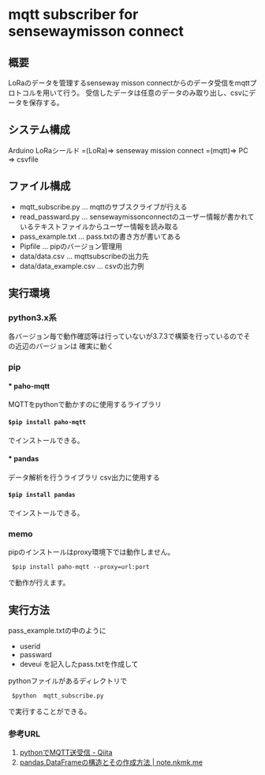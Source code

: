 # mqtt subscriber for sensewaymisson connect

## 概要

LoRaのデータを管理するsenseway misson connectからのデータ受信をmqttプロトコルを用いて行う。
受信したデータは任意のデータのみ取り出し、csvにデータを保存する。

## システム構成

Arduino LoRaシールド =(LoRa)=> senseway mission connect =(mqtt)=> PC　=> csvfile

## ファイル構成

* mqtt_subscribe.py     ... mqttのサブスクライブが行える
* read_passward.py      ... sensewaymissonconnectのユーザー情報が書かれているテキストファイルからユーザー情報を読み取る
* pass_example.txt      ... pass.txtの書き方が書いてある
* Pipfile               ... pipのバージョン管理用
* data/data.csv         ... mqttsubscribeの出力先
* data/data_example.csv ... csvの出力例

## 実行環境

### python3.x系

各バージョン毎で動作確認等は行っていないが3.7.3で構築を行っているのでその近辺のバージョンは
確実に動く

### pip

#### * paho-mqtt

MQTTをpythonで動かすのに使用するライブラリ

#### ``` $pip install paho-mqtt ```

でインストールできる。

#### * pandas

データ解析を行うライブラリ
csv出力に使用する

#### ``` $pip install pandas ```

でインストールできる。


### memo

pipのインストールはproxy環境下では動作しません。

``` $pip install paho-mqtt --proxy=url:port```

で動作が行えます。


## 実行方法

pass_example.txtの中のように
* userid
* passward
* deveui
を記入したpass.txtを作成して

pythonファイルがあるディレクトリで

``` $python  mqtt_subscribe.py```

で実行することができる。


### 参考URL
1. [pythonでMQTT送受信 - Qiita](https://qiita.com/hsgucci/items/6461d8555ea1245ef6c2)
2. [pandas.DataFrameの構造とその作成方法 | note.nkmk.me](https://note.nkmk.me/python-pandas-dataframe-values-columns-index/)